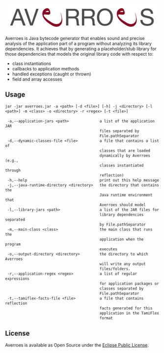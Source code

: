 ![Averroes logo](/logo/logo.png)

Averroes is Java bytecode generator that enables sound and precise analysis of the application part of a program without analyzing its library dependencies. It achieves that by generating a placeholder/stub library for those dependencies that models the original library code with respect to:
- class instantiations
- callbacks to application methods
- handled exceptions (caught or thrown)
- field and array accesses

## Usage

``` text
jar -jar averroes.jar -a <path> [-d <file>] [-h] -j <directory> [-l <path>] -m <class> -o <directory> -r <regex> [-t <file>]

 -a,--application-jars <path>              a list of the application JAR
                                           files separated by
                                           File.pathSeparator
 -d,--dynamic-classes-file <file>          a file that contains a list of
                                           classes that are loaded
                                           dynamically by Averroes (e.g.,
                                           classes instantiated through
                                           reflection)
 -h,--help                                 print out this help message
 -j,--java-runtime-directory <directory>   the directory that contains the
                                           Java runtime environment that
                                           Averroes should model
 -l,--library-jars <path>                  a list of the JAR files for
                                           library dependencies separated
                                           by File.pathSeparator
 -m,--main-class <class>                   the main class that runs the
                                           application when the program
                                           executes
 -o,--output-directory <directory>         the directory to which Averroes
                                           will write any output
                                           files/folders.
 -r,--application-regex <regex>            a list of regular expressions
                                           for application packages or
                                           classes separated by
                                           File.pathSeparator
 -t,--tamiflex-facts-file <file>           a file that contains reflection
                                           facts generated for this
                                           application in the TamiFlex
                                           format
```

## License

Averroes is available as Open Source under the [Eclipse Public License](https://www.eclipse.org/legal/epl-v10.html).

